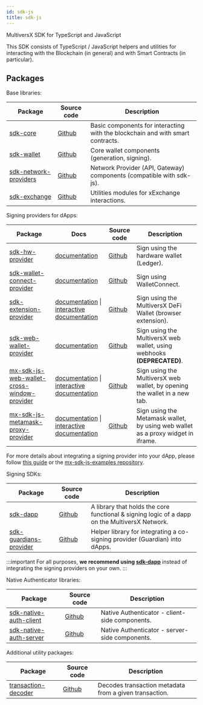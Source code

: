 ```yaml
---
id: sdk-js
title: sdk-js
---
```


[comment]: # (mx-abstract)

MultiversX SDK for TypeScript and JavaScript

This SDK consists of TypeScript / JavaScript helpers and utilities for interacting with the Blockchain (in general) and with Smart Contracts (in particular).

[comment]: # (mx-context-auto)

## Packages

Base libraries:

| Package                                                                                  | Source code                                                         | Description                                                                    |
|------------------------------------------------------------------------------------------|---------------------------------------------------------------------|--------------------------------------------------------------------------------|
| [sdk-core](https://www.npmjs.com/package/@multiversx/sdk-core)                           | [Github](https://github.com/multiversx/mx-sdk-js-core)              | Basic components for interacting with the blockchain and with smart contracts. |
| [sdk-wallet](https://www.npmjs.com/package/@multiversx/sdk-wallet)                       | [Github](https://github.com/multiversx/mx-sdk-js-wallet)            | Core wallet components (generation, signing).                                  |
| [sdk-network-providers](https://www.npmjs.com/package/@multiversx/sdk-network-providers) | [Github](https://github.com/multiversx/mx-sdk-js-network-providers) | Network Provider (API, Gateway) components (compatible with sdk-js).           |
| [sdk-exchange](https://www.npmjs.com/package/@multiversx/sdk-exchange)                   | [Github](https://github.com/multiversx/mx-sdk-js-exchange)          | Utilities modules for xExchange interactions.                                  |

Signing providers for dApps:

| Package                                                                                                                              | Docs                                                                                                                                                                                                                | Source code                                                                            | Description                                                                                              |
|--------------------------------------------------------------------------------------------------------------------------------------|---------------------------------------------------------------------------------------------------------------------------------------------------------------------------------------------------------------------|----------------------------------------------------------------------------------------|----------------------------------------------------------------------------------------------------------|
| [sdk-hw-provider](https://www.npmjs.com/package/@multiversx/sdk-hw-provider)                                                         | [documentation](/sdk-and-tools/sdk-js/sdk-js-signing-providers#the-hardware-wallet-provider)                                                                                                                        | [Github](https://github.com/multiversx/mx-sdk-js-hw-provider)                          | Sign using the hardware wallet (Ledger).                                                                 |
| [sdk-wallet-connect-provider](https://www.npmjs.com/package/@multiversx/sdk-wallet-connect-provider)                                 | [documentation](/sdk-and-tools/sdk-js/sdk-js-signing-providers#the-walletconnect-provider)                                                                                                                          | [Github](https://github.com/multiversx/mx-sdk-js-wallet-connect-provider)              | Sign using WalletConnect.                                                                                |
| [sdk-extension-provider](https://www.npmjs.com/package/@multiversx/sdk-extension-provider)                                           | [documentation](/sdk-and-tools/sdk-js/sdk-js-signing-providers#the-browser-extension-provider) \| [interactive documentation](https://interactive-tutorials.multiversx.com/dashboard/extension-provider)            | [Github](https://github.com/multiversx/mx-sdk-js-extension-provider)                   | Sign using the MultiversX DeFi Wallet (browser extension).                                               |
| [sdk-web-wallet-provider](https://www.npmjs.com/package/@multiversx/sdk-web-wallet-provider)                                         | [documentation](/sdk-and-tools/sdk-js/sdk-js-signing-providers#the-web-wallet-provider)                                                                                                                             | [Github](https://github.com/multiversx/mx-sdk-js-web-wallet-provider)                  | Sign using the MultiversX web wallet, using webhooks **(DEPRECATED)**.                                   |
| [mx-sdk-js-web-wallet-cross-window-provider](https://www.npmjs.com/package/@multiversx/sdk-web-wallet-cross-window-provider)         | [documentation](/sdk-and-tools/sdk-js/sdk-js-signing-providers#the-web-wallet-cross-window-provider) \| [interactive documentation](https://interactive-tutorials.multiversx.com/dashboard/cross-window-provider)   | [Github](https://github.com/multiversx/mx-sdk-js-web-wallet-cross-window-provider)     | Sign using the MultiversX web wallet, by opening the wallet in a new tab.                                |
| [mx-sdk-js-metamask-proxy-provider](https://www.npmjs.com/package/@multiversx/sdk-metamask-proxy-provider)                           | [documentation](/sdk-and-tools/sdk-js/sdk-js-signing-providers#the-metamask-proxy-provider) \| [interactive documentation](https://interactive-tutorials.multiversx.com/dashboard/iframe-provider)                  | [Github](https://github.com/multiversx/mx-sdk-js-metamask-proxy-provider)              | Sign using the Metamask wallet, by using web wallet as a proxy widget in iframe.                         |

For more details about integrating a signing provider into your dApp, please follow [this guide](/sdk-and-tools/sdk-js/sdk-js-signing-providers) or the [mx-sdk-js-examples repository](https://github.com/multiversx/mx-sdk-js-examples).

Signing SDKs:

| Package                                                                                          | Source code                                                               | Description                                                                                   |
|--------------------------------------------------------------------------------------------------|---------------------------------------------------------------------------|-----------------------------------------------------------------------------------------------|
| [sdk-dapp](https://www.npmjs.com/package/@multiversx/sdk-dapp)                                   | [Github](https://github.com/multiversx/mx-sdk-dapp)                       | A library that holds the core functional & signing logic of a dapp on the MultiversX Network. |
| [sdk-guardians-provider](https://www.npmjs.com/package/@multiversx/sdk-guardians-provider)       | [Github](https://github.com/multiversx/mx-sdk-js-guardians-provider)      | Helper library for integrating a co-signing provider (Guardian) into dApps.                   |


:::important
For all purposes, **we recommend using [sdk-dapp](/sdk-and-tools/sdk-dapp)** instead of integrating the signing providers on your own.
:::

Native Authenticator libraries:

| Package                                                                                  | Source code                                                           | Description                                            |
|-------------------------------------------------------------------------------------------|----------------------------------------------------------------------|--------------------------------------------------------|
| [sdk-native-auth-client](https://www.npmjs.com/package/@multiversx/sdk-native-auth-client) | [Github](https://github.com/multiversx/mx-sdk-js-native-auth-client) | Native Authenticator - client-side components.         |
| [sdk-native-auth-server](https://www.npmjs.com/package/@multiversx/sdk-native-auth-server) | [Github](https://github.com/multiversx/mx-sdk-js-native-auth-server) | Native Authenticator - server-side components.         |

Additional utility packages:

| Package                                                                                  | Source code                                                        | Description                                            |
|------------------------------------------------------------------------------------------|--------------------------------------------------------------------|--------------------------------------------------------|
| [transaction-decoder](https://www.npmjs.com/package/@multiversx/sdk-transaction-decoder) | [Github](https://github.com/multiversx/mx-sdk-transaction-decoder) | Decodes transaction metadata from a given transaction. |
